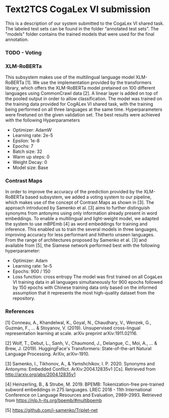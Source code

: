 # Text2TCS CogaLex VI submission

This is a description of our system submitted to the CogaLex VI shared task.
The labeled test sets can be found in the folder “annotated test sets”. The "models" folder contains the trained models that were used for the final annotation.

### TODO - Voting

### XLM-RoBERTa 

This subsystem makes use of the multilingual language model XLM-RoBERTa [1]. We use the implementation provided by the transformers library, which offers the XLM-RoBERTa model pretained on 100 different languages using CommonCrawl data [2]. A linear layer is added on top of the pooled output in order to allow classification. 
The model was trained on the training data provided for CogALex VI shared task, with the training being performed on all three languages at the same time. Hyperparameters were finetuned on the given validation set. The best results were achieved with the following Hyperparameters
-	Optimizer: AdamW
-	Learning rate: 2e-5
-	Epsilon: 1e-8
-	Epochs: 7
-	Batch size: 32
-	Warm up steps: 0
-	Weight Decay: 0
- 	Model size: Base   


### Contrast Maps 
In order to improve the accuracy of the prediction provided by the XLM-RoBERTa based subsystem, we added a voting system to our pipeline, which makes use of the concept of Contrast Maps as shown in [3]. The approach introduced by Samenko et al. [3] aims to further distinguish synonyms from antonyms using only information already present in word embeddings.
To enable a multilingual and light-weight model, we adapted the system to use mBPEmb [4] as word embeddings for training and inference. This enabled us to train the several models in three languages, improving accuracy for less performant and hitherto unseen languages.
From the range of architectures proposed by Samenko et al. [3] and available from [5], the Siamese network performed best with the following hyperparameter:  
-	Optimizer: Adam
-	Learning rate: 1e-5
-	Epochs: 900 / 150
-	Loss function: cross entropy
The model was first trained on all CogaLex VI training data in all languages simultaneously for 900 epochs followed by 150 epochs with Chinese training data only based on the informed assumption that it represents the most high-quality dataset from the repository. 


### References
[1] Conneau, A., Khandelwal, K., Goyal, N., Chaudhary, V., Wenzek, G., Guzmán, F., ... & Stoyanov, V. (2019). Unsupervised cross-lingual representation learning at scale. arXiv preprint arXiv:1911.02116.

[2] Wolf, T., Debut, L., Sanh, V., Chaumond, J., Delangue, C., Moi, A., ... & Brew, J. (2019). HuggingFace's Transformers: State-of-the-art Natural Language Processing. ArXiv, arXiv-1910.

[3] Samenko, I., Tikhonov, A., & Yamshchikov, I. P. 2020. Synonyms and Antonyms: Embedded Conflict. ArXiv:2004.12835v1 [Cs]. Retrieved from http://arxiv.org/abs/2004.12835v1

[4] Heinzerling, B., & Strube, M. 2019. BPEMB: Tokenization-free pre-trained subword embeddings in 275 languages. LREC 2018 - 11th International Conference on Language Resources and Evaluation, 2989–2993. Retrieved from https://nlp.h-its.org/bpemb/#multibpemb

[5] https://github.com/i-samenko/Triplet-net
